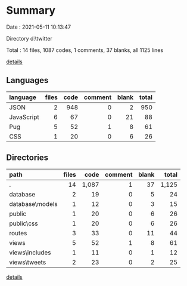 # Summary

Date : 2021-05-11 10:13:47

Directory d:\twitter

Total : 14 files,  1087 codes, 1 comments, 37 blanks, all 1125 lines

[details](details.md)

## Languages
| language | files | code | comment | blank | total |
| :--- | ---: | ---: | ---: | ---: | ---: |
| JSON | 2 | 948 | 0 | 2 | 950 |
| JavaScript | 6 | 67 | 0 | 21 | 88 |
| Pug | 5 | 52 | 1 | 8 | 61 |
| CSS | 1 | 20 | 0 | 6 | 26 |

## Directories
| path | files | code | comment | blank | total |
| :--- | ---: | ---: | ---: | ---: | ---: |
| . | 14 | 1,087 | 1 | 37 | 1,125 |
| database | 2 | 19 | 0 | 5 | 24 |
| database\models | 1 | 12 | 0 | 3 | 15 |
| public | 1 | 20 | 0 | 6 | 26 |
| public\css | 1 | 20 | 0 | 6 | 26 |
| routes | 3 | 33 | 0 | 11 | 44 |
| views | 5 | 52 | 1 | 8 | 61 |
| views\includes | 1 | 11 | 0 | 1 | 12 |
| views\tweets | 2 | 23 | 0 | 2 | 25 |

[details](details.md)